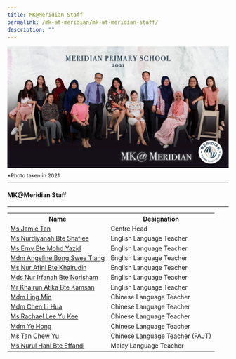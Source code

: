 ```yaml
---
title: MK@Meridian Staff
permalink: /mk-at-meridian/mk-at-meridian-staff/
description: ""
---
```

![](/images/MK@Meridian/MKMeridian.jpg)
<p style="line-height:0.1em; font-size: 12px;">*Photo taken in 2021</p>
<hr>

#### MK@Meridian Staff
-----------------

<table style="width:100%">
  <tr>
		<th>Name</th>
		<th>Designation</th>
  </tr>
  <tr>
    <td><a href="mailto:jamie_TAN@moe.edu.sg">Ms Jamie Tan</a></td>
    <td>Centre Head</td>
   
  </tr>
  <tr>
    <td>
			<a href="mailto:nurdiyanah_shafiee@moe.edu.sg">Ms Nurdiyanah Bte Shafiee</a></td>
    <td>English Language Teacher</td>
  </tr>
	<tr>
    <td><a href="mailto:erny_mohd_yazid@moe.edu.sg">Ms Erny Bte Mohd Yazid</a></td>
    <td>English Language Teacher</td>
		
  </tr>
	<tr>
    <td><a href="mailto:bong_swee_tiang_angeline@moe.edu.sg">Mdm Angeline Bong Swee Tiang</a></td>
    <td>English Language Teacher</td>
		
  </tr>
	<tr>
    <td><a href="mailto:nur_afini_khairudin@moe.edu.sg">Ms Nur Afini Bte Khairudin</a></td>
    <td>English Language Teacher</td>
		
  </tr>
	<tr>
    <td><a href="mailto:nur_irfanah_norisham@moe.edu.sg">Mds Nur Irfanah Bte Norisham</a></td>
    <td>English Language Teacher</td>
  </tr>
	<tr>
    <td><a href="mailto:khairun_atika_kamsan@moe.edu.sg">Mr Khairun Atika Bte Kamsan</a></td>
    <td>English Language Teacher</td>
  </tr>
	<tr>
    <td><a href="mailto:ling_min@moe.edu.sg">Mdm Ling Min</a></td>
    <td>Chinese Language Teacher</td>
  </tr>
	<tr>
    <td><a href="mailto:chen_li_hua@moe.edu.sg">Mdm Chen Li Hua</a></td>
    <td>Chinese Language Teacher</td>
  </tr>
	<tr>
    <td><a href="mailto:rachael_lee_yu_kee@moe.edu.sg">Ms Rachael Lee Yu Kee</a></td>
    <td>Chinese Language Teacher</td>
  </tr>
	<tr>
    <td><a href="mailto:ye_hong@moe.edu.sg">Mdm Ye Hong</a></td>
    <td>Chinese Language Teacher</td>
  </tr>
	<tr>
    <td><a href="mailto:tan_chew_yu@moe.edu.sg">Ms Tan Chew Yu</a></td>
    <td>Chinese Language Teacher (FAJT)</td>
  </tr>
		<tr>
    <td><a href="mailto:nurul_hani_effandi@moe.edu.sg">Ms Nurul Hani Bte Effandi</a></td>
    <td>Malay Language Teacher</td>
  </tr>
	
</table>